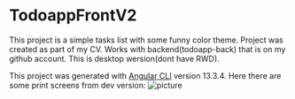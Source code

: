 # TodoappFrontV2

This project is a simple tasks list with some funny color theme.
Project was created as part of my CV.
Works with backend(todoapp-back) that is on my github account. 
This is desktop wersion(dont have RWD).

This project was generated with [Angular CLI](https://github.com/angular/angular-cli) version 13.3.4.
Here there are some  print screens from dev version:
![picture](https://github.com/krzysiekm266/todoapp-front-v2/tree/master/src/assets/todoappscreen1.png)

